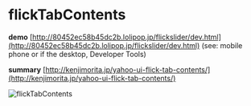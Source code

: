 # flickTabContents

**demo**
[http://80452ec58b45dc2b.lolipop.jp/flickslider/dev.html](http://80452ec58b45dc2b.lolipop.jp/flickslider/dev.html)
(see: mobile phone or if the desktop, Developer Tools)

**summary**
[http://kenjimorita.jp/yahoo-ui-flick-tab-contents/](http://kenjimorita.jp/yahoo-ui-flick-tab-contents/)

![flickTabContents](http://kenjimorita.jp/wp-content/uploads/2016/07/shouhizeijavascript3.gif "flickTabContents")


